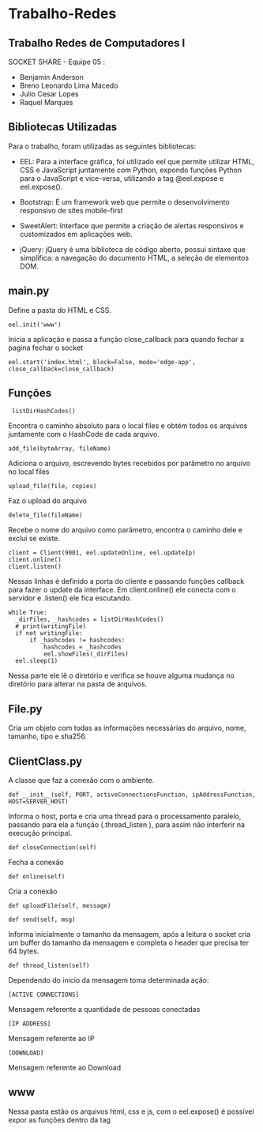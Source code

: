 # Trabalho-Redes

## Trabalho Redes de Computadores I

SOCKET SHARE - Equipe 05 : 
* Benjamin Anderson
* Breno Leonardo Lima Macedo
* Julio Cesar Lopes
* Raquel Marques

## Bibliotecas Utilizadas

Para o trabalho, foram utilizadas as seguintes bibliotecas:

* EEL: Para a interface gráfica, foi utilizado eel que permite utilizar HTML, CSS e JavaScript  juntamente com Python, expondo funções Python para o JavaScript e vice-versa, utilizando a tag @eel.expose e eel.expose().

* Bootstrap: É um framework web que permite o desenvolvimento responsivo de sites mobile-first

* SweetAlert: Interface que permite a criação de alertas responsivos e customizados em aplicações web. 

* jQuery: jQuery é uma biblioteca de código aberto, possui sintaxe que simplifica: a navegação do documento HTML, a seleção de elementos DOM.

## main.py

Define a pasta do HTML e CSS.

```
eel.init('www')
```

Inicia a aplicação e passa a função close_callback para quando fechar a pagina fechar o socket

```
eel.start('index.html', block=False, mode='edge-app', close_callback=close_callback)
```

## Funções
```
 listDirHashCodes()
```

Encontra o caminho absoluto para o local files e obtém todos os arquivos juntamente com o HashCode de cada arquivo.
```
add_file(byteArray, fileName)
```

Adiciona o arquivo, escrevendo bytes recebidos por parâmetro no arquivo no local files 

```
upload_file(file, copies)
```
Faz o upload do arquivo

```
delete_file(fileName)
```

Recebe o nome do arquivo como parâmetro, encontra o caminho dele e exclui se existe.

```
client = Client(9001, eel.updateOnline, eel.updateIp)
client.online()
client.listen()
```

Nessas linhas é definido a porta do cliente e passando funções callback para fazer o update da interface. Em client.online() ele conecta com o servidor e .listen() ele fica escutando.
 
 ```
while True:
   _dirFiles, _hashcodes = listDirHashCodes()
   # print(writingFile)
   if not writingFile:
       if _hashcodes != hashcodes:
           hashcodes = _hashcodes
           eel.showFiles(_dirFiles)
   eel.sleep(1)
```

Nessa parte ele lê o diretório e  verifica se houve alguma mudança no diretório para alterar na pasta de arquivos.

## File.py

Cria um objeto com todas as informações necessárias do arquivo, nome, tamanho, tipo e sha256.

## ClientClass.py

A classe que faz a conexão com o ambiente.

```
def __init__(self, PORT, activeConnectionsFunction, ipAddressFunction, HOST=SERVER_HOST)
```
Informa o host, porta e cria uma thread para o processamento paralelo, passando para ela a função (.thread_listen ), para assim não interferir na execução principal.  

```
def closeConnection(self)
```

Fecha a conexão

```
def online(self)
```

Cria a conexão

```
def uploadFile(self, message)
```

```
def send(self, msg)
```

Informa inicialmente o tamanho da mensagem, após a leitura o socket cria um buffer do tamanho da mensagem e completa o header que precisa ter 64 bytes.

```
def thread_listen(self)
```

Dependendo do inicio da mensagem toma determinada ação:

```
[ACTIVE CONNECTIONS]
```
Mensagem referente a quantidade de pessoas conectadas

```
[IP ADDRESS]
```

Mensagem referente ao IP

```
[DOWNLOAD]
```

Mensagem referente ao Download

## www

Nessa pasta estão os arquivos html, css e js, com o eel.expose() é possível expor as funções dentro da tag <script> para o python 

## Melhorias

* O menu lateral na esquerda tem as opções de Uploads e Downloads, em uma melhoria de versão, seria interessante adicionar o horário e mais informações de cada upload e download de arquivos.

* A tabela de arquivos locais tem um pequeno erro que ao excluir todos os arquivos o botão trava e não conseguimos adicionar arquivos novamente.
